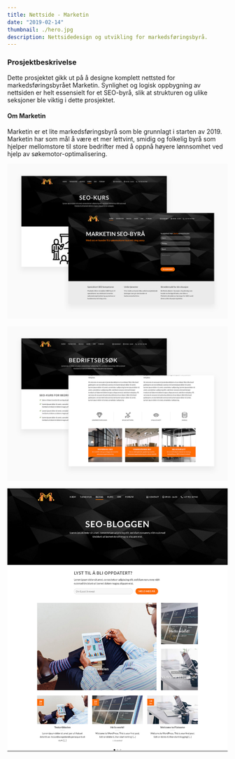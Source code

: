 ```yaml
---
title: Nettside - Marketin
date: "2019-02-14"
thumbnail: ./hero.jpg
description: Nettsidedesign og utvikling for markedsføringsbyrå.
---
```


### Prosjektbeskrivelse

Dette prosjektet gikk ut på å designe komplett nettsted for markedsføringsbyrået Marketin. Synlighet og logisk oppbygning av nettsiden er helt essensielt for et SEO-byrå, slik at strukturen og ulike seksjoner ble viktig i dette prosjektet.

#### Om Marketin

Marketin er et lite markedsføringsbyrå som ble grunnlagt i starten av 2019. Marketin har som mål å være et mer lettvint, smidig og folkelig byrå som hjelper mellomstore til store bedrifter med å oppnå høyere lønnsomhet ved hjelp av søkemotor-optimalisering.

<div class="kg-card kg-image-card kg-width-full">

![Marketin](./Nettside-1.jpg)

</div>

<div class="kg-card kg-image-card kg-width-full">

![Marketin](./Nettside-2.jpg)

</div>

<div class="kg-card kg-image-card kg-width-full">

![Marketin](./Blogg.jpg)

</div>

